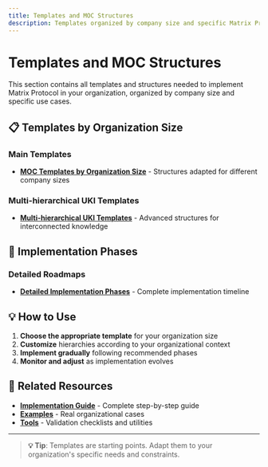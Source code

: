 ```yaml
---
title: Templates and MOC Structures
description: Templates organized by company size and specific Matrix Protocol use cases
---
```


# Templates and MOC Structures

This section contains all templates and structures needed to implement Matrix Protocol in your organization, organized by company size and specific use cases.

## 📋 Templates by Organization Size

### Main Templates
- **[MOC Templates by Organization Size](./templates_moc_por_porte_organizacional)** - Structures adapted for different company sizes

### Multi-hierarchical UKI Templates
- **[Multi-hierarchical UKI Templates](./templates_uki_multi_hierarquicos)** - Advanced structures for interconnected knowledge

## 🚀 Implementation Phases

### Detailed Roadmaps
- **[Detailed Implementation Phases](./fases_implementacao_detalhadas)** - Complete implementation timeline

## 💡 How to Use

1. **Choose the appropriate template** for your organization size
2. **Customize** hierarchies according to your organizational context
3. **Implement gradually** following recommended phases
4. **Monitor and adjust** as implementation evolves

## 📖 Related Resources

- **[Implementation Guide](../../implementation)** - Complete step-by-step guide
- **[Examples](../examples)** - Real organizational cases
- **[Tools](../tools)** - Validation checklists and utilities

---

> **💡 Tip**: Templates are starting points. Adapt them to your organization's specific needs and constraints.